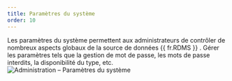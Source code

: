 ```yaml
---
title: Paramètres du système
order: 10
---
```

Les paramètres du système permettent aux administrateurs de contrôler de nombreux aspects globaux de la source de données {{ fr.RDMS }} . Gérer les paramètres tels que la gestion de mot de passe, les mots de passe interdits, la disponibilité du type, etc.  
![Administration – Paramètres du système](/img/fr/server/clip10372.png) 
